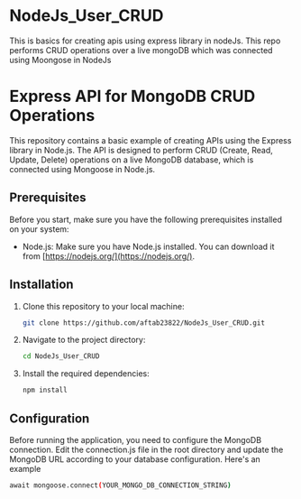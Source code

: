 # NodeJs_User_CRUD
This is basics for creating apis using express library in nodeJs. This repo performs CRUD operations over a live mongoDB which was connected using Moongose in NodeJs

# Express API for MongoDB CRUD Operations

This repository contains a basic example of creating APIs using the Express library in Node.js. The API is designed to perform CRUD (Create, Read, Update, Delete) operations on a live MongoDB database, which is connected using Mongoose in Node.js.

## Prerequisites

Before you start, make sure you have the following prerequisites installed on your system:

- Node.js: Make sure you have Node.js installed. You can download it from [https://nodejs.org/](https://nodejs.org/).

## Installation

1. Clone this repository to your local machine:

   ```bash
   git clone https://github.com/aftab23822/NodeJs_User_CRUD.git

2. Navigate to the project directory:
   ```bash
   cd NodeJs_User_CRUD

3. Install the required dependencies:
   ```bash
   npm install
## Configuration 

Before running the application, you need to configure the MongoDB connection. 
Edit the connection.js file in the root directory and update the MongoDB URL according to your database configuration.
Here's an example
   ```bash
   await mongoose.connect(YOUR_MONGO_DB_CONNECTION_STRING)
